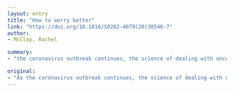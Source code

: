```yaml
---
layout: entry
title: "How to worry better"
link: "https://doi.org/10.1016/S0262-4079(20)30546-7"
author:
- McCloy, Rachel

summary:
- "the coronavirus outbreak continues, the science of dealing with uncertainty can help us make better decisions, says Rachel McCloyy. The science of coping with uncertainty helps us better decisions.. Corona virus outbreak continues. it is a sign of a slam. It's not easy to deal with uncertainty, but it can help a better decision.. if it continues, it's time for a coron ff outbreak. is the key to making better decisions can help the science is working with uncertainty. the science can help people make better choices."

original:
- "As the coronavirus outbreak continues, the science of dealing with uncertainty can help us make better decisions, says Rachel McCloy"
---
```


